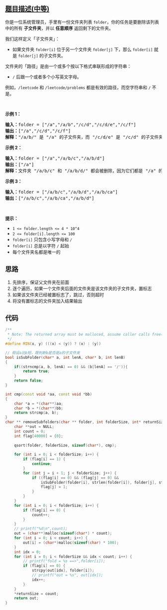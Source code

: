 ## [题目描述(中等)](https://leetcode-cn.com/problems/remove-sub-folders-from-the-filesystem/)
<div class="notranslate"><p>你是一位系统管理员，手里有一份文件夹列表 <code>folder</code>，你的任务是要删除该列表中的所有 <strong>子文件夹</strong>，并以 <strong>任意顺序</strong> 返回剩下的文件夹。</p>

<p>我们这样定义「子文件夹」：</p>

<ul>
	<li>如果文件夹&nbsp;<code>folder[i]</code>&nbsp;位于另一个文件夹&nbsp;<code>folder[j]</code>&nbsp;下，那么&nbsp;<code>folder[i]</code>&nbsp;就是&nbsp;<code>folder[j]</code>&nbsp;的子文件夹。</li>
</ul>

<p>文件夹的「路径」是由一个或多个按以下格式串联形成的字符串：</p>

<ul>
	<li><code>/</code>&nbsp;后跟一个或者多个小写英文字母。</li>
</ul>

<p>例如，<code>/leetcode</code>&nbsp;和&nbsp;<code>/leetcode/problems</code>&nbsp;都是有效的路径，而空字符串和&nbsp;<code>/</code>&nbsp;不是。</p>

<p>&nbsp;</p>

<p><strong>示例 1：</strong></p>

<pre><strong>输入：</strong>folder = ["/a","/a/b","/c/d","/c/d/e","/c/f"]
<strong>输出：</strong>["/a","/c/d","/c/f"]
<strong>解释：</strong>"/a/b/" 是 "/a" 的子文件夹，而 "/c/d/e" 是 "/c/d" 的子文件夹。
</pre>

<p><strong>示例 2：</strong></p>

<pre><strong>输入：</strong>folder = ["/a","/a/b/c","/a/b/d"]
<strong>输出：</strong>["/a"]
<strong>解释：</strong>文件夹 "/a/b/c" 和 "/a/b/d/" 都会被删除，因为它们都是 "/a" 的子文件夹。
</pre>

<p><strong>示例 3：</strong></p>

<pre><strong>输入：</strong>folder = ["/a/b/c","/a/b/d","/a/b/ca"]
<strong>输出：</strong>["/a/b/c","/a/b/ca","/a/b/d"]
</pre>

<p>&nbsp;</p>

<p><strong>提示：</strong></p>

<ul>
	<li><code>1 &lt;= folder.length&nbsp;&lt;= 4 * 10^4</code></li>
	<li><code>2 &lt;= folder[i].length &lt;= 100</code></li>
	<li><code>folder[i]</code>&nbsp;只包含小写字母和 <code>/</code></li>
	<li><code>folder[i]</code>&nbsp;总是以字符 <code>/</code>&nbsp;起始</li>
	<li>每个文件夹名都是唯一的</li>
</ul>
</div>

## 思路
1. 先排序，保证父文件夹在前面
2. 逐个遍历，如果一个文件夹后面的文件夹是该文件夹的子文件夹，置标志
3. 如果该文件夹已经被置标志了，跳过，否则超时
4. 将没有置标志的文件夹加入结果输出
   
## 代码
```c++
/**
 * Note: The returned array must be malloced, assume caller calls free().
 */
#define MIN(x, y) (((x) < (y)) ? (x) : (y))

// 假设a比b短，既判断b是否是a的子文件夹
bool isSubFolder(char* a, int lenA, char* b, int lenB)
{
    if((strncmp(a, b, lenA) == 0) && (b[lenA] == '/')){
        return true;
    }
    return false;
}

int cmp(const void *aa, const void *bb)
{
    char *a = *(char**)aa;
    char *b = *(char**)bb;
    return strcmp(a, b);
}
char ** removeSubfolders(char ** folder, int folderSize, int* returnSize){
    char **out = NULL;
    int count = 0;
    int flag[40000] = {0};
    
    qsort(folder, folderSize, sizeof(char*), cmp);
    
    for (int i = 0; i < folderSize; i++) {
        if (flag[i] == 1) {
            continue;
        }
        for (int j = i + 1; j < folderSize; j++) {
            if ((flag[i] == 0) && (flag[j] == 0) && 
                isSubFolder(folder[i], strlen(folder[i]), folder[j], strlen(folder[j]))) {
                flag[j] = 1;
            }
        }
    }
    for (int i = 0; i < folderSize; i++) {
        if (flag[i] == 0) {
            count++;
        }
    }
    // printf("%d\n",count);
    out = (char**)malloc(sizeof(char*) * count);
    for (int i = 0; i < count; i++) {
        out[i] = (char*)malloc(sizeof(char) * 100);
    }
    int idx = 0;
    for (int i = 0; i < folderSize && idx < count; i++) {
        // printf("fold = %s ==>",folder[i]);
        if (flag[i] == 0) {
            strcpy(out[idx], folder[i]);
            // printf("out = %s", out[idx]);
            idx++;
        }
    }
    *returnSize = count;
    return out;
}
```
